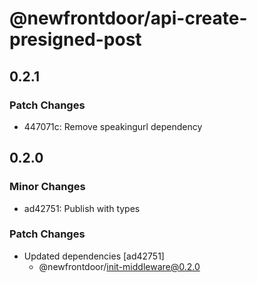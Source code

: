 # @newfrontdoor/api-create-presigned-post

## 0.2.1

### Patch Changes

- 447071c: Remove speakingurl dependency

## 0.2.0

### Minor Changes

- ad42751: Publish with types

### Patch Changes

- Updated dependencies [ad42751]
  - @newfrontdoor/init-middleware@0.2.0
